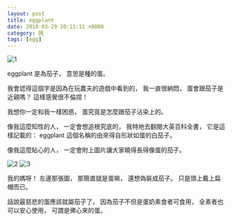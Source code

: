 ```yaml
---
layout: post
title: eggplant
date: 2010-03-29 20:11:11 +0000
category: 說
tags: [egg]
---
```


![1](/blog/assets/images/2010/eggplant1.jpg)

eggplant 是為茄子，
意思是種的蛋。

我會認得這個字是因為在玩農夫的遊戲中看到的，
我一直很納悶，
蛋會跟茄子是近親嗎？
這樣感覺很不倫捏！

我想你一定和我一樣困惑，
蛋究竟是怎麼跟茄子沾染上的。

<!--more-->

像我這麼知性的人，
一定會想追根究底的，
我特地去翻閱大英百科全書，
它是這樣記載的：
eggplant 這個名稱的由來得自形狀如蛋的白茄子。

像我這麼貼心的人，
一定會附上圖片讓大家曉得長得像蛋的茄子。

![2](/blog/assets/images/2010/eggplant2.jpg)
![3](/blog/assets/images/2010/eggplant3.jpg)


我的媽呀！
左邊那張圖，
那簡直就是蛋嘛，
還想偽裝成茄子。
只是頭上戴上扁帽而已。

話說最慈悲的蛋應該就屬茄子了，
因為茄子不但是蛋奶素食者可食用，
全素者也可以安心使用，
可謂是佛心來的蛋。

